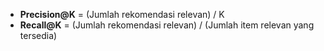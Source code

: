 - **Precision@K** = (Jumlah rekomendasi relevan) / K
- **Recall@K** = (Jumlah rekomendasi relevan) / (Jumlah item relevan yang tersedia)
